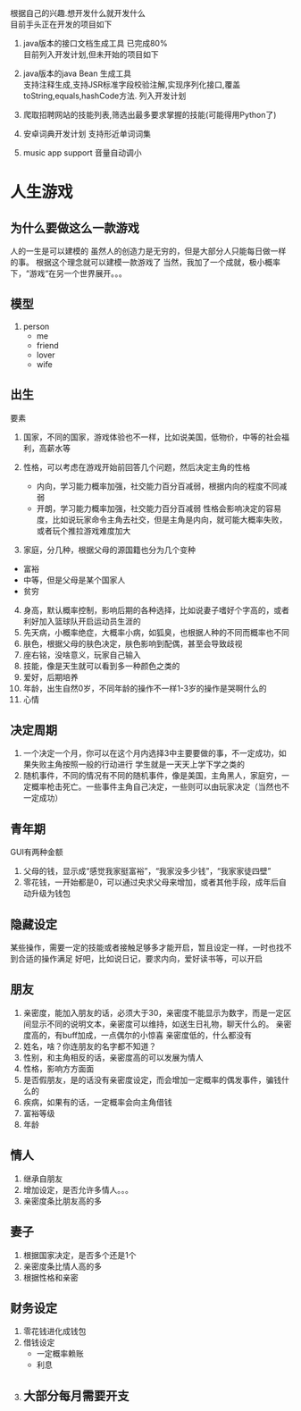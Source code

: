 根据自己的兴趣.想开发什么就开发什么  
目前手头正在开发的项目如下  
1. java版本的接口文档生成工具  已完成80%  
目前列入开发计划,但未开始的项目如下  
1. java版本的java Bean 生成工具  
  支持注释生成,支持JSR标准字段校验注解,实现序列化接口,覆盖toString,equals,hashCode方法.  列入开发计划  
2. 爬取招聘网站的技能列表,筛选出最多要求掌握的技能(可能得用Python了)  

3. 安卓词典开发计划
支持形近单词词集

4. music app support 音量自动调小

# 人生游戏

## 为什么要做这么一款游戏  
人的一生是可以建模的
虽然人的创造力是无穷的，但是大部分人只能每日做一样的事。
根据这个理念就可以建模一款游戏了
当然，我加了一个成就，极小概率下，“游戏“在另一个世界展开。。。

## 模型
1. person
   - me
   - friend
   - lover
   - wife



## 出生
要素
1. 国家，不同的国家，游戏体验也不一样，比如说美国，低物价，中等的社会福利，高薪水等
2. 性格，可以考虑在游戏开始前回答几个问题，然后决定主角的性格
   - 内向，学习能力概率加强，社交能力百分百减弱，根据内向的程度不同减弱
   - 开朗，学习能力概率加强，社交能力百分百减弱
性格会影响决定的容易度，比如说玩家命令主角去社交，但是主角是内向，就可能大概率失败，或者玩个推拉游戏难度加大

3. 家庭，分几种，根据父母的源国籍也分为几个变种
  - 富裕
  - 中等，但是父母是某个国家人
  - 贫穷
4. 身高，默认概率控制，影响后期的各种选择，比如说妻子嗜好个字高的，或者利好加入篮球队开启运动员生涯的
5. 先天病，小概率绝症，大概率小病，如狐臭，也根据人种的不同而概率也不同
6. 肤色，根据父母的肤色决定，肤色影响到配偶，甚至会导致歧视
7. 座右铭，没啥意义，玩家自己输入
8. 技能，像是天生就可以看到多一种颜色之类的
9. 爱好，后期培养
10. 年龄，出生自然0岁，不同年龄的操作不一样1-3岁的操作是哭啊什么的
11. 心情

## 决定周期
1. 一个决定一个月，你可以在这个月内选择3中主要要做的事，不一定成功，如果失败主角按照一般的行动进行
学生就是一天天上学下学之类的
2. 随机事件，不同的情况有不同的随机事件，像是美国，主角黑人，家庭穷，一定概率枪击死亡。一些事件主角自己决定，一些则可以由玩家决定（当然也不一定成功）


## 青年期
GUI有两种金额
1. 父母的钱，显示成“感觉我家挺富裕”，“我家没多少钱”，“我家家徒四壁”
2. 零花钱，一开始都是0，可以通过央求父母来增加，或者其他手段，成年后自动升级为钱包

## 隐藏设定
某些操作，需要一定的技能或者接触足够多才能开启，暂且设定一样，一时也找不到合适的操作满足
好吧，比如说日记，要求内向，爱好读书等，可以开启

## 朋友
1. 亲密度，能加入朋友的话，必须大于30，亲密度不能显示为数字，而是一定区间显示不同的说明文本，亲密度可以维持，如送生日礼物，聊天什么的。
亲密度高的，有buff加成，一点偶尔的小惊喜
亲密度低的，什么都没有
2. 姓名，啥？你连朋友的名字都不知道？
3. 性别，和主角相反的话，亲密度高的可以发展为情人
4. 性格，影响方方面面
5. 是否假朋友，是的话没有亲密度设定，而会增加一定概率的偶发事件，骗钱什么的
6. 疾病，如果有的话，一定概率会向主角借钱
7. 富裕等级
8. 年龄

## 情人
1. 继承自朋友
2. 增加设定，是否允许多情人。。。
3. 亲密度条比朋友高的多

## 妻子
1. 根据国家决定，是否多个还是1个
2. 亲密度条比情人高的多
3. 根据性格和亲密


## 财务设定
1. 零花钱进化成钱包
2. 借钱设定
   - 一定概率赖账
   - 利息
3. 大部分每月需要开支
   - 
